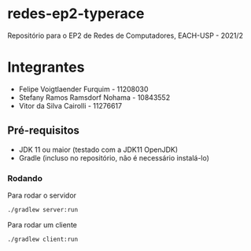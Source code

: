 # redes-ep2-typerace
Repositório para o EP2 de Redes de Computadores, EACH-USP - 2021/2

# Integrantes
* Felipe Voigtlaender Furquim - 11208030
* Stefany Ramos Ramsdorf Nohama - 10843552
* Vitor da Silva Cairolli - 11276617

## Pré-requisitos
* JDK 11 ou maior (testado com a JDK11 OpenJDK)
* Gradle (incluso no repositório, não é necessário instalá-lo)

### Rodando
Para rodar o servidor
```sh
./gradlew server:run
```

Para rodar um cliente
```sh
./gradlew client:run
```
